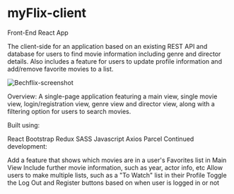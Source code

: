 # myFlix-client

Front-End React App

The client-side for an application based on an existing REST API and database for users to find movie information including genre and director details. Also includes a feature for users to update profile information and add/remove favorite movies to a list.

![Bechflix-screenshot](https://user-images.githubusercontent.com/91907563/168343127-7902904b-4e69-4874-92de-21a6f4add400.png)

Overview: A single-page application featuring a main view, single movie view, login/registration view, genre view and director view, along with a filtering option for users to search movies.

Built using:

React
Bootstrap
Redux
SASS
Javascript
Axios
Parcel
Continued development:

Add a feature that shows which movies are in a user's Favorites list in Main View
Include further movie information, such as year, actor info, etc
Allow users to make multiple lists, such as a "To Watch" list in their Profile
Toggle the Log Out and Register buttons based on when user is logged in or not

